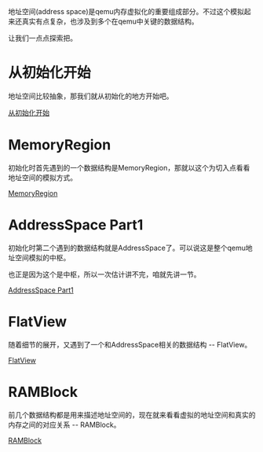 地址空间(address space)是qemu内存虚拟化的重要组成部分。不过这个模拟起来还真实有点复杂，也涉及到多个在qemu中关键的数据结构。

让我们一点点探索把。

# 从初始化开始

地址空间比较抽象，那我们就从初始化的地方开始吧。

[从初始化开始](/address_space/01-initialization.md)

# MemoryRegion

初始化时首先遇到的一个数据结构是MemoryRegion，那就以这个为切入点看看地址空间的模拟方式。

[MemoryRegion](/address_space/02-MemoryRegion.md)

# AddressSpace Part1

初始化时第二个遇到的数据结构就是AddressSpace了。可以说这是整个qemu地址空间模拟的中枢。

也正是因为这个是中枢，所以一次估计讲不完，咱就先讲一节。

[AddressSpace Part1](/address_space/03-AddressSpace1.md)

# FlatView

随着细节的展开，又遇到了一个和AddressSpace相关的数据结构 -- FlatView。

[FlatView](/address_space/04-FlatView.md)

# RAMBlock

前几个数据结构都是用来描述地址空间的，现在就来看看虚拟的地址空间和真实的内存之间的对应关系 -- RAMBlock。

[RAMBlock](/address_space/05-RAMBlock.md)

